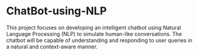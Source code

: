 # ChatBot-using-NLP


This project focuses on developing an intelligent chatbot using Natural Language Processing (NLP) to simulate human-like conversations. The chatbot will be capable of understanding and responding to user queries in a natural and context-aware manner.
